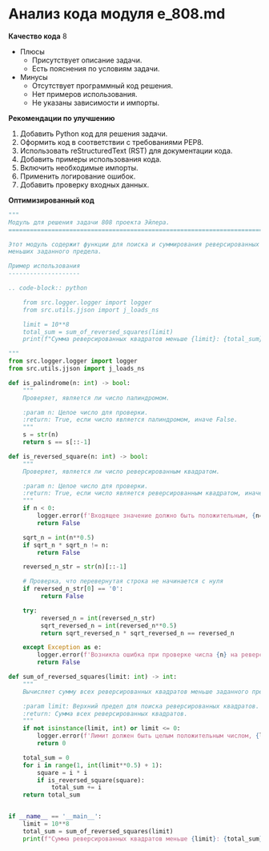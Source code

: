 # Анализ кода модуля e_808.md

**Качество кода**
8
 - Плюсы
    -  Присутствует описание задачи.
    -  Есть пояснения по условиям задачи.
 - Минусы
    - Отсутствует программный код решения.
    - Нет примеров использования.
    - Не указаны зависимости и импорты.

**Рекомендации по улучшению**
1.  Добавить Python код для решения задачи.
2.  Оформить код в соответствии с требованиями PEP8.
3.  Использовать reStructuredText (RST) для документации кода.
4.  Добавить примеры использования кода.
5.  Включить необходимые импорты.
6.  Применить логирование ошибок.
7.  Добавить проверку входных данных.

**Оптимизированный код**
```python
"""
Модуль для решения задачи 808 проекта Эйлера.
=========================================================================================

Этот модуль содержит функции для поиска и суммирования реверсированных квадратов
меньших заданного предела.

Пример использования
--------------------

.. code-block:: python

    from src.logger.logger import logger
    from src.utils.jjson import j_loads_ns

    limit = 10**8
    total_sum = sum_of_reversed_squares(limit)
    print(f"Сумма реверсированных квадратов меньше {limit}: {total_sum}")

"""
from src.logger.logger import logger
from src.utils.jjson import j_loads_ns

def is_palindrome(n: int) -> bool:
    """
    Проверяет, является ли число палиндромом.

    :param n: Целое число для проверки.
    :return: True, если число является палиндромом, иначе False.
    """
    s = str(n)
    return s == s[::-1]

def is_reversed_square(n: int) -> bool:
    """
    Проверяет, является ли число реверсированным квадратом.

    :param n: Целое число для проверки.
    :return: True, если число является реверсированным квадратом, иначе False.
    """
    if n < 0:
        logger.error(f'Входящее значение должно быть положительным, {n=}')
        return False

    sqrt_n = int(n**0.5)
    if sqrt_n * sqrt_n != n:
        return False

    reversed_n_str = str(n)[::-1]

    # Проверка, что перевернутая строка не начинается с нуля
    if reversed_n_str[0] == '0':
         return False

    try:
         reversed_n = int(reversed_n_str)
         sqrt_reversed_n = int(reversed_n**0.5)
         return sqrt_reversed_n * sqrt_reversed_n == reversed_n

    except Exception as e:
        logger.error(f'Возникла ошибка при проверке числа {n} на реверсированность, {e=}')
        return False

def sum_of_reversed_squares(limit: int) -> int:
    """
    Вычисляет сумму всех реверсированных квадратов меньше заданного предела.

    :param limit: Верхний предел для поиска реверсированных квадратов.
    :return: Сумма всех реверсированных квадратов.
    """
    if not isinstance(limit, int) or limit <= 0:
        logger.error(f'Лимит должен быть целым положительным числом, {limit=}')
        return 0

    total_sum = 0
    for i in range(1, int(limit**0.5) + 1):
        square = i * i
        if is_reversed_square(square):
            total_sum += i
    return total_sum


if __name__ == '__main__':
    limit = 10**8
    total_sum = sum_of_reversed_squares(limit)
    print(f"Сумма реверсированных квадратов меньше {limit}: {total_sum}")
```